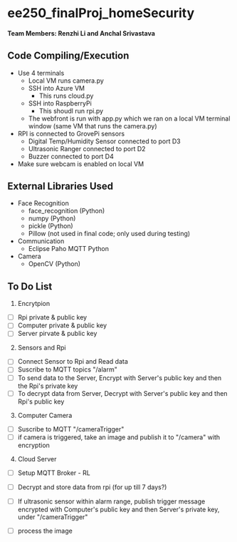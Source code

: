 # ee250_finalProj_homeSecurity

#### Team Members: Renzhi Li and Anchal Srivastava

## Code Compiling/Execution
- Use 4 terminals
	- Local VM runs camera.py
	- SSH into Azure VM
		- This runs cloud.py
	- SSH into RaspberryPi
		- This shoudl run rpi.py
	- The webfront is run with app.py which we ran on a local VM terminal window (same VM that runs the camera.py)
- RPI is connected to GrovePi sensors
	- Digital Temp/Humidity Sensor connected to port D3
	- Ultrasonic Ranger connected to port D2
	- Buzzer connected to port D4
- Make sure webcam is enabled on local VM

## External Libraries Used
- Face Recognition
	- face_recognition (Python)
	- numpy (Python)
	- pickle (Python)
	- Pillow (not used in final code; only used during testing)
- Communication
	- Eclipse Paho MQTT Python
- Camera
	- OpenCV (Python)

## To Do List
1. Encrytpion
- [ ] Rpi private & public key
- [ ] Computer private & public key
- [ ] Server pirvate & public key

2. Sensors and Rpi
- [ ] Connect Sensor to Rpi and Read data
- [ ] Suscribe to MQTT topics "/alarm"
- [ ] To send data to the Server, Encrypt with Server's public key and then the Rpi's private key
- [ ] To decrypt data from Server, Decrypt with Server's public key and then Rpi's public key

3. Computer Camera
- [ ] Suscribe to MQTT "/cameraTrigger"
- [ ] if camera is triggered, take an image and publish it to "/camera" with encryption

4. Cloud Server
- [ ] Setup MQTT Broker - RL
- [ ] Decrypt and store data from rpi (for up till 7 days?)
- [ ] If ultrasonic sensor within alarm range, publish trigger message encrypted with Computer's public key and then Server's private key, under "/cameraTrigger"
- [ ] process the image 
   
